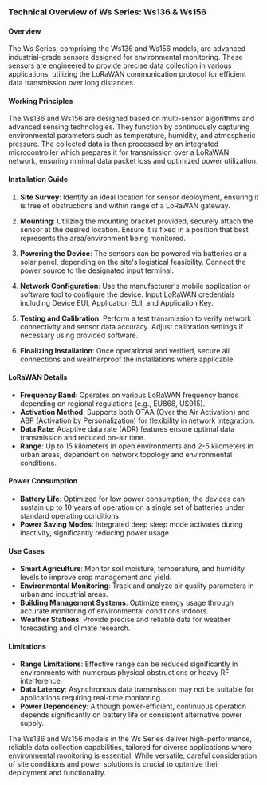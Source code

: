 ### Technical Overview of Ws Series: Ws136 & Ws156

#### Overview
The Ws Series, comprising the Ws136 and Ws156 models, are advanced industrial-grade sensors designed for environmental monitoring. These sensors are engineered to provide precise data collection in various applications, utilizing the LoRaWAN communication protocol for efficient data transmission over long distances.

#### Working Principles
The Ws136 and Ws156 are designed based on multi-sensor algorithms and advanced sensing technologies. They function by continuously capturing environmental parameters such as temperature, humidity, and atmospheric pressure. The collected data is then processed by an integrated microcontroller which prepares it for transmission over a LoRaWAN network, ensuring minimal data packet loss and optimized power utilization.

#### Installation Guide
1. **Site Survey**: Identify an ideal location for sensor deployment, ensuring it is free of obstructions and within range of a LoRaWAN gateway.
   
2. **Mounting**: Utilizing the mounting bracket provided, securely attach the sensor at the desired location. Ensure it is fixed in a position that best represents the area/environment being monitored.

3. **Powering the Device**: The sensors can be powered via batteries or a solar panel, depending on the site's logistical feasibility. Connect the power source to the designated input terminal.

4. **Network Configuration**: Use the manufacturer's mobile application or software tool to configure the device. Input LoRaWAN credentials including Device EUI, Application EUI, and Application Key.

5. **Testing and Calibration**: Perform a test transmission to verify network connectivity and sensor data accuracy. Adjust calibration settings if necessary using provided software.

6. **Finalizing Installation**: Once operational and verified, secure all connections and weatherproof the installations where applicable.

#### LoRaWAN Details
- **Frequency Band**: Operates on various LoRaWAN frequency bands depending on regional regulations (e.g., EU868, US915).
- **Activation Method**: Supports both OTAA (Over the Air Activation) and ABP (Activation by Personalization) for flexibility in network integration.
- **Data Rate**: Adaptive data rate (ADR) features ensure optimal data transmission and reduced on-air time.
- **Range**: Up to 15 kilometers in open environments and 2-5 kilometers in urban areas, dependent on network topology and environmental conditions.

#### Power Consumption
- **Battery Life**: Optimized for low power consumption, the devices can sustain up to 10 years of operation on a single set of batteries under standard operating conditions.
- **Power Saving Modes**: Integrated deep sleep mode activates during inactivity, significantly reducing power usage.

#### Use Cases
- **Smart Agriculture**: Monitor soil moisture, temperature, and humidity levels to improve crop management and yield.
- **Environmental Monitoring**: Track and analyze air quality parameters in urban and industrial areas.
- **Building Management Systems**: Optimize energy usage through accurate monitoring of environmental conditions indoors.
- **Weather Stations**: Provide precise and reliable data for weather forecasting and climate research.

#### Limitations
- **Range Limitations**: Effective range can be reduced significantly in environments with numerous physical obstructions or heavy RF interference.
- **Data Latency**: Asynchronous data transmission may not be suitable for applications requiring real-time monitoring.
- **Power Dependency**: Although power-efficient, continuous operation depends significantly on battery life or consistent alternative power supply.

The Ws136 and Ws156 models in the Ws Series deliver high-performance, reliable data collection capabilities, tailored for diverse applications where environmental monitoring is essential. While versatile, careful consideration of site conditions and power solutions is crucial to optimize their deployment and functionality.